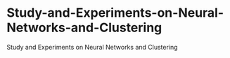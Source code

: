 # Study-and-Experiments-on-Neural-Networks-and-Clustering
Study and Experiments on Neural Networks and Clustering 
